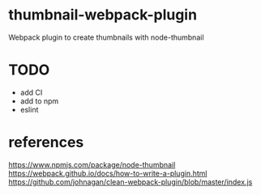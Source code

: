 # thumbnail-webpack-plugin
Webpack plugin to create thumbnails with node-thumbnail


# TODO

* add CI
* add to npm
* eslint

# references

https://www.npmjs.com/package/node-thumbnail
https://webpack.github.io/docs/how-to-write-a-plugin.html
https://github.com/johnagan/clean-webpack-plugin/blob/master/index.js